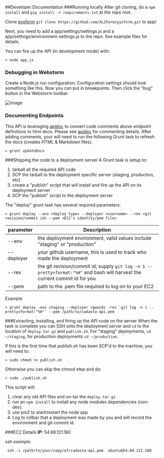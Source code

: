 ##Developer Documentation
###Running locally
 After git cloning, do a `npm install` and ```pip install -r requirements.txt``` at the repo root.
 
 Clone [pyxform](https://github.com/XLSForm/pyxform) ```git clone https://github.com/XLSForm/pyxform.git``` to app/
  
 Next, you need to add a app/settings/settings.js and a app/settings/environment-settings.js to the repo.  See example files for details. 
 
 You can fire up the API (in development mode) with:

    > node app.js

### Debugging in Webstorm
Create a Node.js run configuration. Configuration settings should look something like this. Now you can put in breakpoints.  Then click the "bug" button in the Webstorm toolbar.

![image](https://media.taiga.io/attachments/9/0/c/f/c016ef1a7871b34fae073ad2081a195e548bf1920646c9832bfe052cf54e/webstorm-api-debug-config.png)




### Documenting Endpoints
This API is leveraging [apidoc](http://apidocjs.com/) to convert code comments above endpoint definitions to html docs. Please see [apidoc](http://apidocjs.com/) for commenting details. After adding comments, your will need to run the following Grunt task to refresh the docs (creates HTML & Markdown files).

    > grunt updateDocs



###Shipping the code to a deployment server
A Grunt task is setup to:
1) tarball all the required API code
2) SCP the tarball to the deployment specific server (staging, production, etc)
3) create a "publish" script that will install and fire up the API on its deployment server
4) SCP the "publish" script to the deployment server

The "deploy" grunt task has several required parameters:

    > grunt deploy --env <deploy type> --deployer <username> --rev <git revision/commit id> --pem <EC2's identity/pem file>


| parameter  | Description  |
|---|---|
| --env  | the deployment environment, valid values include "staging" or "production"   |
| --deployer  | your github username, this is used to track who made the deployment  |
|--rev   | the git revision/commit id; supply `git log -n 1 --pretty=format:"%H"` and bash will harvest the current commit id for you  |
| --pem | path to the .pem file required to log on to your EC2  |

Example

    > grunt deploy -env staging --deployer rgwozdz -rev `git log -n 1 --pretty=format:"%H"` --pem /path/to/cadasta-api.pem

###Extracting, installing, and firing up the API code on the server
When the task is complete you can SSH onto the deployment server and `cd` to the location of `deploy.tar.gz` and
`publish.sh`. For "staging" deployments, `cd ~/staging`, for production deployments `cd ~/production`.

If this is the first time that publish.sh has been SCP'd to the machine, you will need to:

    > sudo chmod +x publish.sh

Otherwise you can skip the chmod step and do:

    > sudo ./publish.sh

This script will:

1) clear any old API files and un-tar the `deploy.tar.gz`.
2) run an `npm install` to install any node modules dependencies (non-dev).
3) use pm2 to start/restart the node app
4) Log to rollbar that a deployment was made by you and will record the environment and git commit id.


###EC2 Details
**IP:**
54.69.121.180



*ssh example*

     ssh -i /path/to/your/copy/of/cadasta-api.pem  ubuntu@54.69.121.180
